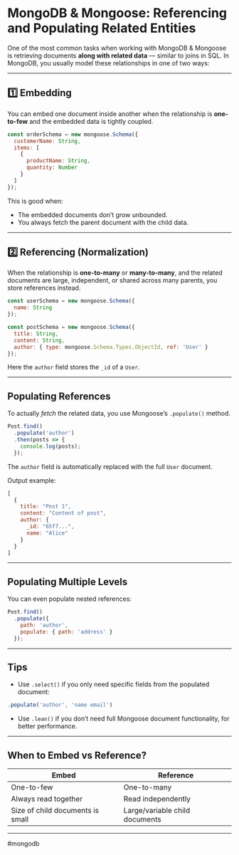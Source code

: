 # MongoDB & Mongoose: Referencing and Populating Related Entities

One of the most common tasks when working with MongoDB & Mongoose is retrieving documents **along with related data** — similar to joins in SQL.
In MongoDB, you usually model these relationships in one of two ways:

---
## 1️⃣ Embedding

You can embed one document inside another when the relationship is **one-to-few** and the embedded data is tightly coupled.

```js
const orderSchema = new mongoose.Schema({
  customerName: String,
  items: [
    {
      productName: String,
      quantity: Number
    }
  ]
});
```

This is good when:

* The embedded documents don’t grow unbounded.
* You always fetch the parent document with the child data.

---
## 2️⃣ Referencing (Normalization)

When the relationship is **one-to-many** or **many-to-many**, and the related documents are large, independent, or shared across many parents, you store references instead.

```js
const userSchema = new mongoose.Schema({
  name: String
});

const postSchema = new mongoose.Schema({
  title: String,
  content: String,
  author: { type: mongoose.Schema.Types.ObjectId, ref: 'User' }
});
```

Here the `author` field stores the `_id` of a `User`.

---
## Populating References

To actually *fetch* the related data, you use Mongoose’s `.populate()` method.

```js
Post.find()
  .populate('author')
  .then(posts => {
    console.log(posts);
  });
```

The `author` field is automatically replaced with the full `User` document.

Output example:

```js
[
  {
    title: "Post 1",
    content: "Content of post",
    author: {
      _id: "65f7...",
      name: "Alice"
    }
  }
]
```

---
## Populating Multiple Levels

You can even populate nested references:

```js
Post.find()
  .populate({
    path: 'author',
    populate: { path: 'address' }
  });
```

---
## Tips

* Use `.select()` if you only need specific fields from the populated document:

```js
.populate('author', 'name email')
```

* Use `.lean()` if you don’t need full Mongoose document functionality, for better performance.

---
## When to Embed vs Reference?

| Embed | Reference |
|---|---|
| One-to-few | One-to-many |
| Always read together | Read independently |
| Size of child documents is small | Large/variable child documents |

---

#mongodb